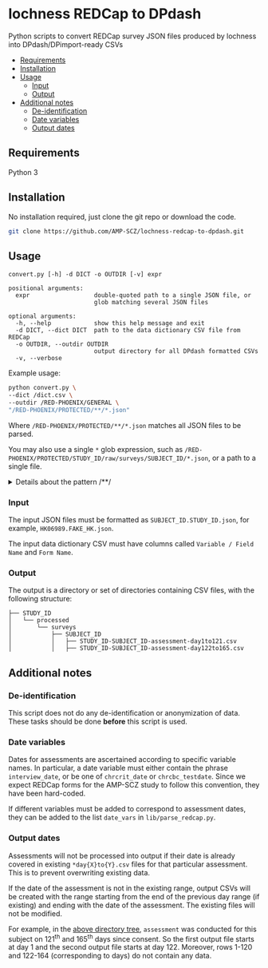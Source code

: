 # lochness REDCap to DPdash

Python scripts to convert REDCap survey JSON files produced by lochness into
DPdash/DPimport-ready CSVs

- [Requirements](#requirements)
- [Installation](#installation)
- [Usage](#usage)
  - [Input](#input)
  - [Output](#output)
- [Additional notes](#additional-notes)
  - [De-identification](#de-identification)
  - [Date variables](#date-variables)
  - [Output dates](#output-dates)


## Requirements

Python 3

## Installation

No installation required, just clone the git repo or download the code.

```sh
git clone https://github.com/AMP-SCZ/lochness-redcap-to-dpdash.git
```

## Usage

```
convert.py [-h] -d DICT -o OUTDIR [-v] expr

positional arguments:
  expr                  double-quoted path to a single JSON file, or
                        glob matching several JSON files

optional arguments:
  -h, --help            show this help message and exit
  -d DICT, --dict DICT  path to the data dictionary CSV file from REDCap
  -o OUTDIR, --outdir OUTDIR
                        output directory for all DPdash formatted CSVs
  -v, --verbose
```

Example usage:

```sh
python convert.py \
--dict /dict.csv \
--outdir /RED-PHOENIX/GENERAL \
"/RED-PHOENIX/PROTECTED/**/*.json"
```

Where `/RED-PHOENIX/PROTECTED/**/*.json` matches all JSON files to be parsed.

You may also use a single `*` glob expression, such as `/RED-PHOENIX/PROTECTED/STUDY_ID/raw/surveys/SUBJECT_ID/*.json`, or a path to a single file.

<details>
<summary>Details about the pattern /**/</summary>
<br>

`directory/*/*.json` matches only `directory/[subdirectory]/[filename].json`. With a [recursive glob pattern](https://docs.python.org/3/library/glob.html#glob.glob), `directory/**/*.json` will additionally match:

* `directory/[filename].json` (no subdirectory)
* `directory/[subdirectory1]/[subdirectory2]/[filename].json` (sub-subdirectory)

and so on, for as many levels deep as exist in the directory tree.

</details>


### Input

The input JSON files must be formatted as `SUBJECT_ID.STUDY_ID.json`,
for example, `HK06989.FAKE_HK.json`.

The input data dictionary CSV must have columns called `Variable / Field Name`
and `Form Name`.

### Output 

The output is a directory or set of directories containing CSV files,
with the following structure:

```
├── STUDY_ID
│   └── processed
│       └── surveys
│           ├── SUBJECT_ID
│           │   ├── STUDY_ID-SUBJECT_ID-assessment-day1to121.csv
│           │   ├── STUDY_ID-SUBJECT_ID-assessment-day122to165.csv
```

## Additional notes

### De-identification

This script does not do any de-identification or anonymization of data. These tasks should
be done **before** this script is used.

### Date variables

Dates for assessments are ascertained according to specific variable names. 
In particular, a date variable must either contain the phrase `interview_date`, or 
be one of `chrcrit_date` or `chrcbc_testdate`. Since we expect REDCap forms for the
AMP-SCZ study to follow this convention, they have been hard-coded.

If different variables must be added to correspond to assessment dates, they can be
added to the list `date_vars` in `lib/parse_redcap.py`.

### Output dates

Assessments will not be processed into output if their date is already covered in
existing `*day{X}to{Y}.csv` files for that particular assessment. This is to prevent overwriting
existing data.

If the date of the assessment is not in the existing range, output CSVs will be created 
with the range starting from the end of the previous day range (if existing) and ending
with the date of the assessment. The existing files will not be modified.

For example, in the [above directory tree](#output), `assessment` was conducted for this
subject on 121<sup>th</sup> and 165<sup>th</sup> days since consent. So the first output file starts at day 1 and
the second output file starts at day 122. Moreover, rows 1-120 and 122-164 (corresponding to days) do not contain any data.
